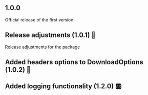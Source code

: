## 1.0.0

Official release of the first version

## Release adjustments (1.0.1) 🔎

Release adjustments for the package

## Added headers options to DownloadOptions (1.0.2) 💬

## Added logging functionality (1.2.0) 🆎